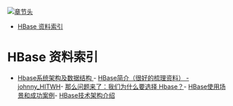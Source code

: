 [![章节头](https://parg.co/UGo)](https://parg.co/b4z) 
 - [HBase 资料索引](#hbase-%E8%B5%84%E6%96%99%E7%B4%A2%E5%BC%95) 

# HBase 资料索引
- [Hbase系统架构及数据结构 ](http://blog.csdn.net/cnbird2008/article/details/9151585)- [HBase简介（很好的梳理资料） - johnny_HITWH](http://www.tuicool.com/articles/iieIz2)- [那么问题来了：我们为什么要选择 Hbase？](https://yq.aliyun.com/articles/54410)- [HBase使用场景和成功案例](https://yq.aliyun.com/articles/37871)- [HBase技术架构介绍](https://yq.aliyun.com/articles/5915)
